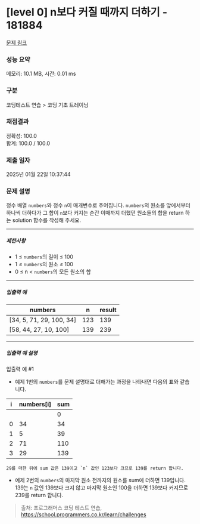 # [level 0] n보다 커질 때까지 더하기 - 181884 

[문제 링크](https://school.programmers.co.kr/learn/courses/30/lessons/181884) 

### 성능 요약

메모리: 10.1 MB, 시간: 0.01 ms

### 구분

코딩테스트 연습 > 코딩 기초 트레이닝

### 채점결과

정확성: 100.0<br/>합계: 100.0 / 100.0

### 제출 일자

2025년 01월 22일 10:37:44

### 문제 설명

<p>정수 배열 <code>numbers</code>와 정수 <code>n</code>이 매개변수로 주어집니다. <code>numbers</code>의 원소를 앞에서부터 하나씩 더하다가 그 합이 <code>n</code>보다 커지는 순간 이때까지 더했던 원소들의 합을 return 하는 solution 함수를 작성해 주세요.</p>

<hr>

<h5>제한사항</h5>

<ul>
<li>1 ≤ <code>numbers</code>의 길이 ≤ 100</li>
<li>1 ≤ <code>numbers</code>의 원소 ≤ 100</li>
<li>0 ≤ n &lt; <code>numbers</code>의 모든 원소의 합</li>
</ul>

<hr>

<h5>입출력 예</h5>
<table class="table">
        <thead><tr>
<th>numbers</th>
<th>n</th>
<th>result</th>
</tr>
</thead>
        <tbody><tr>
<td>[34, 5, 71, 29, 100, 34]</td>
<td>123</td>
<td>139</td>
</tr>
<tr>
<td>[58, 44, 27, 10, 100]</td>
<td>139</td>
<td>239</td>
</tr>
</tbody>
      </table>
<hr>

<h5>입출력 예 설명</h5>

<p>입출력 예 #1</p>

<ul>
<li>예제 1번의 <code>numbers</code>를 문제 설명대로 더해가는 과정을 나타내면 다음의 표와 같습니다.</li>
</ul>
<table class="table">
        <thead><tr>
<th>i</th>
<th>numbers[i]</th>
<th>sum</th>
</tr>
</thead>
        <tbody><tr>
<td></td>
<td></td>
<td>0</td>
</tr>
<tr>
<td>0</td>
<td>34</td>
<td>34</td>
</tr>
<tr>
<td>1</td>
<td>5</td>
<td>39</td>
</tr>
<tr>
<td>2</td>
<td>71</td>
<td>110</td>
</tr>
<tr>
<td>3</td>
<td>29</td>
<td>139</td>
</tr>
</tbody>
      </table><div class="highlight"><pre class="codehilite"><code>29를 더한 뒤에 sum 값은 139이고 `n` 값인 123보다 크므로 139를 return 합니다.
</code></pre></div>
<ul>
<li>예제 2번의 <code>numbers</code>의 마지막 원소 전까지의 원소를 sum에 더하면 139입니다. 139는 <code>n</code> 값인 139보다 크지 않고 마지막 원소인 100을 더하면 139보다 커지므로 239를 return 합니다.</li>
</ul>


> 출처: 프로그래머스 코딩 테스트 연습, https://school.programmers.co.kr/learn/challenges